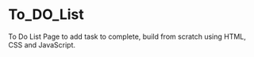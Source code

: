 # To_DO_List
To Do List Page to add task to complete, build from scratch using HTML, CSS and JavaScript. 
